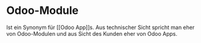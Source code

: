 # Odoo-Module

Ist ein Synonym für [[Odoo App]]s. Aus technischer Sicht spricht man eher von Odoo-Modulen und aus Sicht des Kunden eher von Odoo Apps.